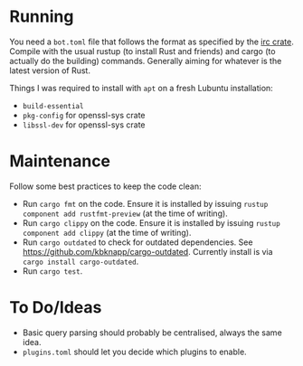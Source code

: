 # Running

You need a `bot.toml` file that follows the format as specified by the [irc
crate](https://github.com/aatxe/irc). Compile with the usual rustup (to install
Rust and friends) and cargo (to actually do the building) commands. Generally
aiming for whatever is the latest version of Rust.

Things I was required to install with `apt` on a fresh Lubuntu installation:

- `build-essential`
- `pkg-config` for openssl-sys crate
- `libssl-dev` for openssl-sys crate

# Maintenance

Follow some best practices to keep the code clean:

- Run `cargo fmt` on the code. Ensure it is installed by issuing `rustup
  component add rustfmt-preview` (at the time of writing).
- Run `cargo clippy` on the code. Ensure it is installed by issuing `rustup
  component add clippy` (at the time of writing).
- Run `cargo outdated` to check for outdated dependencies. See
  https://github.com/kbknapp/cargo-outdated. Currently install is via `cargo
  install cargo-outdated`.
- Run `cargo test`.

# To Do/Ideas

- Basic query parsing should probably be centralised, always the same idea.
- `plugins.toml` should let you decide which plugins to enable.
